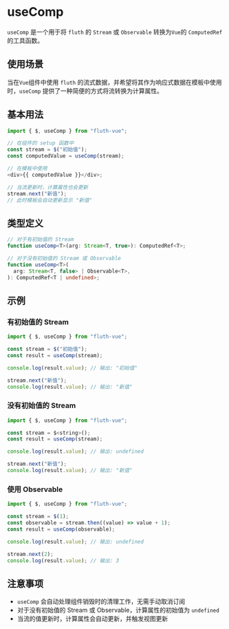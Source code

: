 # useComp

`useComp` 是一个用于将 `fluth` 的 `Stream` 或 `Observable` 转换为`Vue`的 `ComputedRef` 的工具函数。

## 使用场景

当在`Vue`组件中使用 `fluth` 的流式数据，并希望将其作为响应式数据在模板中使用时，`useComp` 提供了一种简便的方式将流转换为计算属性。

## 基本用法

```javascript
import { $, useComp } from "fluth-vue";

// 在组件的 setup 函数中
const stream = $("初始值");
const computedValue = useComp(stream);

// 在模板中使用
<div>{{ computedValue }}</div>;

// 当流更新时，计算属性也会更新
stream.next("新值");
// 此时模板会自动更新显示 "新值"
```

## 类型定义

```typescript
// 对于有初始值的 Stream
function useComp<T>(arg: Stream<T, true>): ComputedRef<T>;

// 对于没有初始值的 Stream 或 Observable
function useComp<T>(
  arg: Stream<T, false> | Observable<T>,
): ComputedRef<T | undefined>;
```

## 示例

### 有初始值的 Stream

```javascript
import { $, useComp } from "fluth-vue";

const stream = $("初始值");
const result = useComp(stream);

console.log(result.value); // 输出: "初始值"

stream.next("新值");
console.log(result.value); // 输出: "新值"
```

### 没有初始值的 Stream

```javascript
import { $, useComp } from "fluth-vue";

const stream = $<string>();
const result = useComp(stream);

console.log(result.value); // 输出: undefined

stream.next("新值");
console.log(result.value); // 输出: "新值"
```

### 使用 Observable

```javascript
import { $, useComp } from "fluth-vue";

const stream = $(1);
const observable = stream.then((value) => value + 1);
const result = useComp(observable);

console.log(result.value); // 输出: undefined

stream.next(2);
console.log(result.value); // 输出: 3
```

## 注意事项

- `useComp` 会自动处理组件销毁时的清理工作，无需手动取消订阅
- 对于没有初始值的 Stream 或 Observable，计算属性的初始值为 `undefined`
- 当流的值更新时，计算属性会自动更新，并触发视图更新
